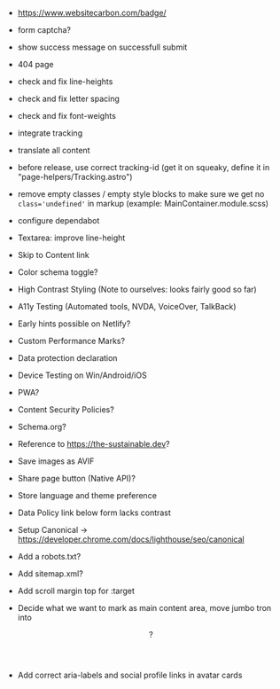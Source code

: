 - https://www.websitecarbon.com/badge/
- form captcha?
- show success message on successfull submit
- 404 page
- check and fix line-heights
- check and fix letter spacing
- check and fix font-weights
- integrate tracking
- translate all content
- before release, use correct tracking-id (get it on squeaky, define it in "page-helpers/Tracking.astro")
- remove empty classes / empty style blocks to make sure we get no `class='undefined'` in markup (example: MainContainer.module.scss)
- configure dependabot
- Textarea: improve line-height

- Skip to Content link
- Color schema toggle?
- High Contrast Styling (Note to ourselves: looks fairly good so far)
- A11y Testing (Automated tools, NVDA, VoiceOver, TalkBack)
- Early hints possible on Netlify?
- Custom Performance Marks?
- Data protection declaration
- Device Testing on Win/Android/iOS
- PWA?
- Content Security Policies?
- Schema.org?
- Reference to https://the-sustainable.dev?
- Save images as AVIF
- Share page button (Native API)?
- Store language and theme preference
- Data Policy link below form lacks contrast
- Setup Canonical -> https://developer.chrome.com/docs/lighthouse/seo/canonical
- Add a robots.txt?
- Add sitemap.xml?
- Add scroll margin top for :target
- Decide what we want to mark as main content area, move jumbo tron into <header>?
- Add correct aria-labels and social profile links in avatar cards